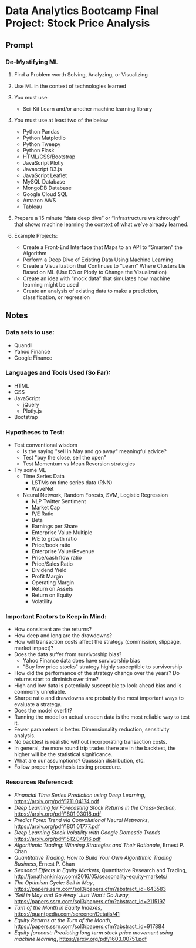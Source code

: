 # Data Analytics Bootcamp Final Project: Stock Price Analysis

## Prompt

### De-Mystifying ML

1. Find a Problem worth Solving, Analyzing, or Visualizing

2. Use ML in the context of technologies learned

3. You must use:
    * Sci-Kit Learn and/or another machine learning library

4. You must use at least two of the below
    * Python Pandas
    * Python Matplotlib
    * Python Tweepy
    * Python Flask
    * HTML/CSS/Bootstrap
    * JavaScript Plotly
    * Javascript D3.js
    * JavaScript Leaflet
    * MySQL Database
    * MongoDB Database
    * Google Cloud SQL
    * Amazon AWS
    * Tableau

5. Prepare a 15 minute “data deep dive” or “infrastructure walkthrough” that shows machine learning the context of what we’ve already learned.

6. Example Projects:
    * Create a Front-End Interface that Maps to an API to “Smarten” the Algorithm
    * Perform a Deep Dive of Existing Data Using Machine Learning
    * Create a Visualization that Continues to “Learn” Where Clusters Lie Based on ML (Use D3 or Plotly to Change the Visualization)
    * Create an idea with “mock data” that simulates how machine learning might be used
    * Create an analysis of existing data to make a prediction, classification, or regression


## Notes

### Data sets to use:
- Quandl
- Yahoo Finance
- Google Finance

### Languages and Tools Used (So Far):
- HTML
- CSS
- JavaScript
    - jQuery
    - Plotly.js
- Bootstrap

### Hypotheses to Test:
- Test conventional wisdom
    - Is the saying "sell in May and go away" meaningful advice?
    - Test "buy the close, sell the open"
    - Test Momentum vs Mean Reversion strategies
- Try some ML
    - Time Series Data
        - LSTMs on time series data (RNN)
        - WaveNet
    - Neural Network, Random Forests, SVM, Logistic Regression
        - NLP Twitter Sentiment
        - Market Cap
        - P/E Ratio
        - Beta
        - Earnings per Share
        - Enterprise Value Multiple
        - P/E to growth ratio
        - Price/book ratio
        - Enterprise Value/Revenue
        - Price/cash flow ratio
        - Price/Sales Ratio
        - Dividend Yield
        - Profit Margin
        - Operating Margin
        - Return on Assets
        - Return on Equity
        - Volatility


### Important Factors to Keep in Mind:
- How consistent are the returns?
- How deep and long are the drawdowns?
- How will transaction costs affect the strategy (commission, slippage, market impact)?
- Does the data suffer from survivorship bias?
    - Yahoo Finance data does have survivorship bias
    - "Buy low price stocks" strategy highly susceptible to survivorship
- How did the performance of the strategy change over the years? Do returns start to diminish over time?
- High and low data is potentially susceptible to look-ahead bias and is commonly unreliable.
- Sharpe ratio and drawdowns are probably the most important ways to evaluate a strategy.
- Does the model overfit?
- Running the model on actual unseen data is the most reliable way to test it.
- Fewer parameters is better. Dimensionality reduction, sensitivity analysis.
- No backtest is realistic without incorporating transaction costs.
- In general, the more round trip trades there are in the backtest, the higher will be the statistical significance.
- What are our assumptions? Gaussian distribution, etc.
- Follow proper hypothesis testing procedure.

### Resources Referenced:
- *Financial Time Series Prediction using Deep Learning*, https://arxiv.org/pdf/1711.04174.pdf
- *Deep Learning for Forecasting Stock Returns in the Cross-Section*, https://arxiv.org/pdf/1801.03018.pdf
- *Predict Forex Trend via Convolutional Neural Networks*, https://arxiv.org/pdf/1801.01777.pdf
- *Deep Learning Stock Volatility with Google Domestic Trends* https://arxiv.org/pdf/1512.04916.pdf
- *Algorithmic Trading: Winning Strategies and Their Rationale*, Ernest P. Chan
- *Quantitative Trading: How to Build Your Own Algorithmic Trading Business*, Ernest P. Chan
- *Seasonal Effects in Equity Markets*, Quantitative Research and Trading,  http://jonathankinlay.com/2016/05/seasonality-equity-markets/
- *The Optimism Cycle: Sell in May*, https://papers.ssrn.com/sol3/papers.cfm?abstract_id=643583
- *'Sell in May and Go Away' Just Won't Go Away*, https://papers.ssrn.com/sol3/papers.cfm?abstract_id=2115197
- *Turn of the Month in Equity Indexes*, https://quantpedia.com/screener/Details/41
- *Equity Returns at the Turn of the Month*, https://papers.ssrn.com/sol3/papers.cfm?abstract_id=917884
- *Equity forecast: Predicting long term stock price movement using machine learning*, https://arxiv.org/pdf/1603.00751.pdf
